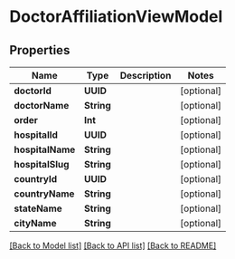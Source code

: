 # DoctorAffiliationViewModel

## Properties
Name | Type | Description | Notes
------------ | ------------- | ------------- | -------------
**doctorId** | **UUID** |  | [optional] 
**doctorName** | **String** |  | [optional] 
**order** | **Int** |  | [optional] 
**hospitalId** | **UUID** |  | [optional] 
**hospitalName** | **String** |  | [optional] 
**hospitalSlug** | **String** |  | [optional] 
**countryId** | **UUID** |  | [optional] 
**countryName** | **String** |  | [optional] 
**stateName** | **String** |  | [optional] 
**cityName** | **String** |  | [optional] 

[[Back to Model list]](../README.md#documentation-for-models) [[Back to API list]](../README.md#documentation-for-api-endpoints) [[Back to README]](../README.md)


